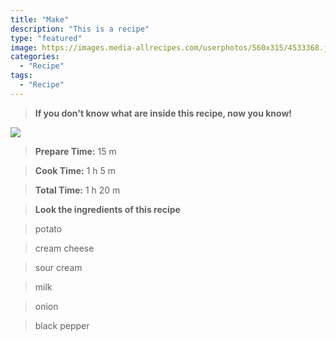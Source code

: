 ```yaml
---
title: "Make"
description: "This is a recipe"
type: "featured"
image: https://images.media-allrecipes.com/userphotos/560x315/4533368.jpg
categories: 
  - "Recipe"
tags: 
  - "Recipe"
---
```



>**If you don't know what are inside this recipe, now you know!**

![](../images/Recipes-Banner.jpg)
> **Prepare Time:** 15 m


> **Cook Time:** 1 h 5 m


> **Total Time:** 1 h 20 m

> **Look the ingredients of this recipe**

> potato

> cream cheese

> sour cream

> milk

> onion

> black pepper

